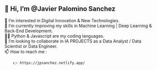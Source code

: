 ## 👋 Hi, I’m @Javier Palomino Sanchez


 👀 I’m interested in Digital Innovation & New Technologies.</br>
 🌱 I’m currently improving my skills in Machine Learning | Deep Learning & Back-End Development.</br>
 👨‍💻 Python & Javascript are my coding languages.</br>
 💞️ I’m looking to collaborate in IA PROJECTS as a Data Analyst / Data Scientist or Data Engineer.</br>
 📫 How to reach me :</br>

        👉 https://jpsanchez.netlify.app/

        
